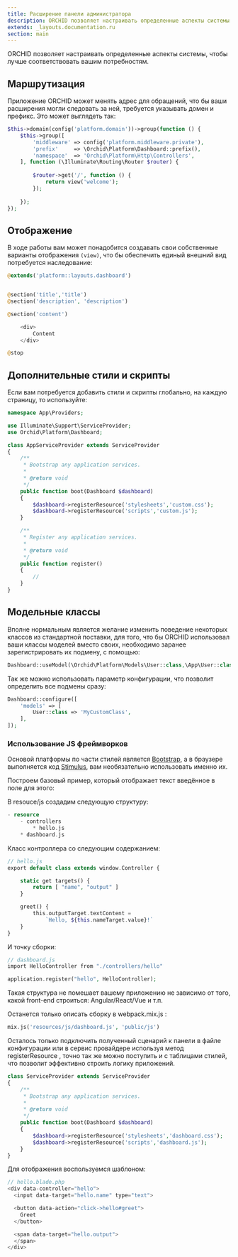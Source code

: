 ```yaml
---
title: Расширение панели администратора
description: ORCHID позволяет настраивать определенные аспекты системы
extends: _layouts.documentation.ru
section: main
---
```


ORCHID позволяет настраивать определенные аспекты системы,
чтобы лучше соответствовать вашим потребностям. 

## Маршрутизация

Приложение ORCHID может менять адрес для обращений, что бы ваши расширения могли следовать за ней, 
требуется указывать домен и префикс. Это может выглядеть так:

```php
$this->domain(config('platform.domain'))->group(function () {
    $this->group([
        'middleware' => config('platform.middleware.private'),
        'prefix'     => \Orchid\Platform\Dashboard::prefix(),
        'namespace'  => 'Orchid\Platform\Http\Controllers',
    ], function (\Illuminate\Routing\Router $router) {
    
        $router->get('/', function () {
            return view('welcome');
        });
        
    });
});
```


## Отображение

В ходе работы вам может понадобится создавать свои собственные варианты отображения `(view)`,
что бы обеспечить единый внешний вид потребуется наследование:

```php
@extends('platform::layouts.dashboard')


@section('title','title')
@section('description', 'description')

@section('content')

    <div>
        Content
    </div>

@stop
```


## Дополнительные стили и скрипты

Если вам потребуется добавить стили и скрипты глобально, на каждую страницу, то используйте:

```php
namespace App\Providers;

use Illuminate\Support\ServiceProvider;
use Orchid\Platform\Dashboard;

class AppServiceProvider extends ServiceProvider
{
    /**
     * Bootstrap any application services.
     *
     * @return void
     */
    public function boot(Dashboard $dashboard)
    {
        $dashboard->registerResource('stylesheets','custom.css');
        $dashboard->registerResource('scripts','custom.js');
    }

    /**
     * Register any application services.
     *
     * @return void
     */
    public function register()
    {
        //
    }
}
```


## Модельные классы

Вполне нормальным является желание изменить поведение некоторых классов из стандартной поставки, для того, что бы ORCHID использовал ваши классы 
моделей вместо своих, необходимо заранее зарегистрировать их подмену, с помощью:

```php
Dashboard::useModel(\Orchid\Platform\Models\User::class,\App\User::class);
```

Так же можно использовать параметр конфигурации, что позволит определить все подмены сразу:

```php
Dashboard::configure([
    'models' => [
        User::class => 'MyCustomClass',
    ],
]);
```

### Использование JS фреймворков

Основой платформы по части стилей является [Bootstrap](http://getbootstrap.com/), а в браузере выполняется код [Stimulus](https://stimulusjs.org/), вам необязательно использовать именно их.

Построем базовый пример, который отображает текст введённое в поле для этого:

В resouce/js создадим следующую структуру:

```php
- resource
    - controllers
        * hello.js
    * dashboard.js
```

Класс контроллера со следующим содержанием:

```php
// hello.js
export default class extends window.Controller {

    static get targets() {
        return [ "name", "output" ]
    }

    greet() {
        this.outputTarget.textContent =
            `Hello, ${this.nameTarget.value}!`
    }
}
```

И точку сборки:

```php
// dashboard.js
import HelloController from "./controllers/hello"

application.register("hello", HelloController);
```

Такая структура не помешает вашему приложению не зависимо от того, какой front-end строиться: Angular/React/Vue и т.п.

Останется только описать сборку в webpack.mix.js :

```php
mix.js('resources/js/dashboard.js', 'public/js')
```

Осталось только подключить полученный сценарий к панели в файле конфигурации или в сервис провайдере используя метод registerResource , точно так же можно поступить и с таблицами стилей, что позволит эффективно строить логику приложений.

```php
class ServiceProvider extends ServiceProvider
{
    /**
     * Bootstrap any application services.
     *
     * @return void
     */
    public function boot(Dashboard $dashboard)
    {
        $dashboard->registerResource('stylesheets','dashboard.css');
        $dashboard->registerResource('scripts','dashboard.js');
    }
}
```

Для отображения воспользуемся шаблоном:

```php
// hello.blade.php
<div data-controller="hello">
  <input data-target="hello.name" type="text">

  <button data-action="click->hello#greet">
    Greet
  </button>

  <span data-target="hello.output">
  </span>
</div>
```
